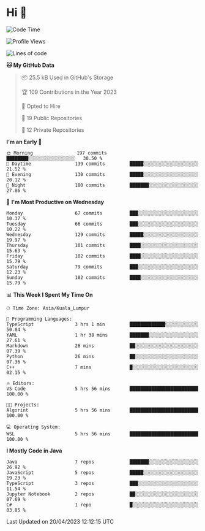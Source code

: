 <h1>Hi 👋</h1>

<!--START_SECTION:waka-->
![Code Time](http://img.shields.io/badge/Code%20Time-165%20hrs%2023%20mins-blue)

![Profile Views](http://img.shields.io/badge/Profile%20Views-1-blue)

![Lines of code](https://img.shields.io/badge/From%20Hello%20World%20I%27ve%20Written-652.0%20thousand%20lines%20of%20code-blue)

**🐱 My GitHub Data** 

> 📦 25.5 kB Used in GitHub's Storage 
 > 
> 🏆 109 Contributions in the Year 2023
 > 
> 💼 Opted to Hire
 > 
> 📜 19 Public Repositories 
 > 
> 🔑 12 Private Repositories 
 > 
**I'm an Early 🐤** 

```text
🌞 Morning                197 commits         ████████░░░░░░░░░░░░░░░░░   30.50 % 
🌆 Daytime                139 commits         █████░░░░░░░░░░░░░░░░░░░░   21.52 % 
🌃 Evening                130 commits         █████░░░░░░░░░░░░░░░░░░░░   20.12 % 
🌙 Night                  180 commits         ███████░░░░░░░░░░░░░░░░░░   27.86 % 
```
📅 **I'm Most Productive on Wednesday** 

```text
Monday                   67 commits          ███░░░░░░░░░░░░░░░░░░░░░░   10.37 % 
Tuesday                  66 commits          ███░░░░░░░░░░░░░░░░░░░░░░   10.22 % 
Wednesday                129 commits         █████░░░░░░░░░░░░░░░░░░░░   19.97 % 
Thursday                 101 commits         ████░░░░░░░░░░░░░░░░░░░░░   15.63 % 
Friday                   102 commits         ████░░░░░░░░░░░░░░░░░░░░░   15.79 % 
Saturday                 79 commits          ███░░░░░░░░░░░░░░░░░░░░░░   12.23 % 
Sunday                   102 commits         ████░░░░░░░░░░░░░░░░░░░░░   15.79 % 
```


📊 **This Week I Spent My Time On** 

```text
🕑︎ Time Zone: Asia/Kuala_Lumpur

💬 Programming Languages: 
TypeScript               3 hrs 1 min         █████████████░░░░░░░░░░░░   50.84 % 
YAML                     1 hr 38 mins        ███████░░░░░░░░░░░░░░░░░░   27.61 % 
Markdown                 26 mins             ██░░░░░░░░░░░░░░░░░░░░░░░   07.39 % 
Python                   26 mins             ██░░░░░░░░░░░░░░░░░░░░░░░   07.36 % 
C++                      7 mins              █░░░░░░░░░░░░░░░░░░░░░░░░   02.15 % 

🔥 Editors: 
VS Code                  5 hrs 56 mins       █████████████████████████   100.00 % 

🐱‍💻 Projects: 
Algorint                 5 hrs 56 mins       █████████████████████████   100.00 % 

💻 Operating System: 
WSL                      5 hrs 56 mins       █████████████████████████   100.00 % 
```

**I Mostly Code in Java** 

```text
Java                     7 repos             ███████░░░░░░░░░░░░░░░░░░   26.92 % 
JavaScript               5 repos             █████░░░░░░░░░░░░░░░░░░░░   19.23 % 
TypeScript               3 repos             ███░░░░░░░░░░░░░░░░░░░░░░   11.54 % 
Jupyter Notebook         2 repos             ██░░░░░░░░░░░░░░░░░░░░░░░   07.69 % 
C#                       1 repo              █░░░░░░░░░░░░░░░░░░░░░░░░   03.85 % 
```




 Last Updated on 20/04/2023 12:12:15 UTC
<!--END_SECTION:waka-->
